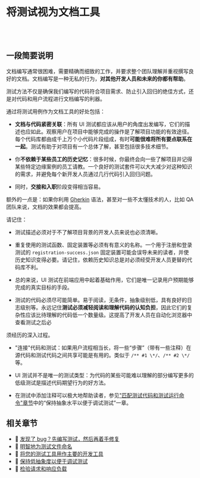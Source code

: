 # 将测试视为文档工具

<br/><br/>

## 一段简要说明

文档编写通常很困难，需要精确而细致的工作，并要求整个团队理解并重视撰写良好的文档。文档编写是一种无私的行为，**对其他开发人员和未来的你都有帮助**。

测试方法不仅是确保我们编写的代码符合项目需求、防止引入回归的绝佳方式，还是对代码和用户流程进行文档编写的利器。

通过将测试用例作为文档工具的好处包括：

- **文档与代码紧密关联**：所有 UI 测试都应该从用户的角度出发编写，它们的描述也应如此。观察用户在项目中能够完成的操作是了解项目功能的有效途径。<br>每个代码库都由成千上万个小代码片段组成，有时**可能很难将所有要点联系在一起**。测试有助于对项目有一个总体了解，甚至包括很多技术细节。

  <!-- TODO: 在黑盒测试章节添加一个链接。 -->

- 你**不依赖于某些员工的历史记忆**：很多时候，你最终会向一些了解项目并记得某些特定边缘案例的员工请教。一个良好的测试套件可以大大减少对这种知识的需求，并避免每个新开发人员通过几行代码引入回归问题。

- 同时，**交接和入职**阶段变得相当容易。

额外的一点是：如果你利用 [Gherkin](https://cucumber.io/docs/gherkin/reference/) 语法，甚至对一些不太懂技术的人，比如 QA 团队来说，文档的效果都会提高。

请记住：

- 测试描述必须对于不了解项目背景的开发人员来说也必须清晰。

- 重复使用的测试函数、固定装置等必须有有意义的名称。一个用于注册和登录测试的 `registration-success.json` 固定装置可能会误导未来的读者，并使历史知识变得必要。请记住，依赖历史知识总是对必须经受开发人员更替的代码库不利。

- 总的来说，UI 测试在前端应用中起着基础作用，它们是唯一记录用户预期能够完成的真实目标的手段。

- 测试的代码必须尽可能简单。易于阅读，无条件，抽象级别低，具有良好的日志级别等。永远记住**测试必须减轻阅读和理解代码的认知负担**，因此它们的复杂性应该比待理解的代码低一个数量级。这提高了开发人员在自动化浏览器中查看测试之后必

须经历的深入过程。

  <!-- TODO: 添加章节链接，说明测试代码必须简单的原因 -->

- "连接"代码和测试：如果用户流程相当长，将一些“步骤”（带有一些注释）在源代码和测试代码之间共享可能是有用的。类似于 `/** #1 \*/`、`/** #2 \*/` 等。

- UI 测试并不是唯一的测试类型：为代码的某些可能难以理解的部分编写更多的低级测试是描述代码期望行为的好方法。

- 在测试中添加注释可以极大地帮助读者，参见["匹配测试代码和测试运行命令"章节](../generic-best-practices/test-code-with-debugging-in-mind.zh.md#匹配测试代码和测试运行器命令)中的“保持抽象水平以便于调试测试”一章。

## 相关章节

- 🔗 [发现了 bug？先编写测试，然后再着手修复](/sections/testing-strategy/write-test-then-fix-bug.zh.md)
- 🔗 [明智地为测试文件命名](/sections/generic-best-practices/name-test-files-wisely.zh.md)
- 🔗 [将您的测试工具用作主要的开发工具](/sections/generic-best-practices/use-your-testing-tool-as-your-primary-development-tool.zh.md)
- 🔗 [保持低抽象度以便于调试测试](/sections/generic-best-practices/test-code-with-debugging-in-mind.zh.md)
- 🔗 [检验请求和响应负载](/sections/server-communication-testing/test-request-and-response-payload.zh.md)
